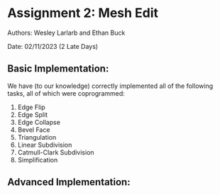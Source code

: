 # Assignment 2: Mesh Edit

Authors: Wesley Larlarb and Ethan Buck

Date: 02/11/2023 (2 Late Days)

## Basic Implementation:

We have (to our knowledge) correctly implemented all of the following tasks, all of which were coprogrammed:

1. Edge Flip
2. Edge Split
3. Edge Collapse
4. Bevel Face
5. Triangulation
6. Linear Subdivision
7. Catmull-Clark Subdivision
8. Simplification

## Advanced Implementation:






